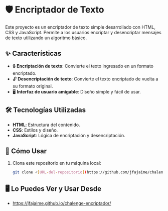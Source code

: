 # 🛡️ Encriptador de Texto

Este proyecto es un encriptador de texto simple desarrollado con HTML, CSS y JavaScript. Permite a los usuarios encriptar y desencriptar mensajes de texto utilizando un algoritmo básico.

## ✨ Características

- 🔒 **Encriptación de texto**: Convierte el texto ingresado en un formato encriptado.
- 🔓 **Desencriptación de texto**: Convierte el texto encriptado de vuelta a su formato original.
- 🖥️ **Interfaz de usuario amigable**: Diseño simple y fácil de usar.

## 🛠️ Tecnologías Utilizadas

- **HTML**: Estructura del contenido.
- **CSS**: Estilos y diseño.
- **JavaScript**: Lógica de encriptación y desencriptación.

## 🚀 Cómo Usar

1. Clona este repositorio en tu máquina local:
   ```bash
   git clone <[URL-del-repositorio](https://github.com/jfajaime/chalenge-encriptador.git)>

## 🖥️ Lo Puedes Ver y Usar Desde

- https://jfajaime.github.io/chalenge-encriptador/
